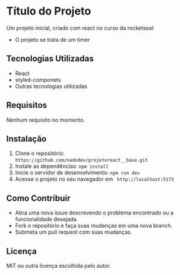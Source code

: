 # Título do Projeto

Um projeto inicial, criado com react no curso da rocketseat
- O projeto se trata de um timer

## Tecnologias Utilizadas

- React
- styled-componets
- Outras tecnologias utilizadas

## Requisitos

Nenhum requisito no momento.

## Instalação

1. Clone o repositório: `https://github.com/nadodev/projetoreact__base.git`
2. Instale as dependências: `npm install`
3. Inicie o servidor de desenvolvimento: `npm run dev`
4. Acesse o projeto no seu navegador em ` http://localhost:5173`


## Como Contribuir

- Abra uma nova issue descrevendo o problema encontrado ou a funcionalidade desejada.
- Fork o repositório e faça suas mudanças em uma nova branch.
- Submeta um pull request com suas mudanças.

## Licença

MIT ou outra licença escolhida pelo autor.
